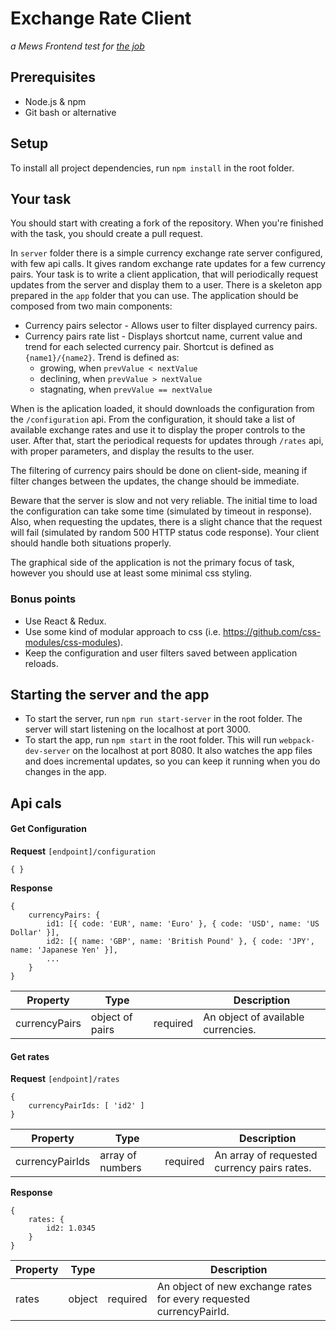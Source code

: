 # Exchange Rate Client

*a Mews Frontend test for [the job](Job.md)*

## Prerequisites

- Node.js & npm
- Git bash or alternative

## Setup

To install all project dependencies, run `npm install` in the root folder.

## Your task

You should start with creating a fork of the repository. When you're finished with the task, you should create a pull request.

In `server` folder there is a simple currency exchange rate server configured, with few api calls. It gives random exchange rate updates for a few currency pairs. Your task is to write a client application, that will periodically request updates from the server and display them to a user. There is a skeleton app prepared in the `app` folder that you can use. The application should be composed from two main components:
- Currency pairs selector - Allows user to filter displayed currency pairs.
- Currency pairs rate list - Displays shortcut name, current value and trend for each selected currency pair. Shortcut is defined as `{name1}/{name2}`. Trend is defined as:
    - growing, when `prevValue < nextValue`
    - declining, when `prevValue > nextValue`
    - stagnating, when `prevValue == nextValue`

When is the aplication loaded, it should downloads the configuration from the `/configuration` api. From the configuration, it should take a list of available exchange rates and use it to display the proper controls to the user. After that, start the periodical requests for updates through `/rates` api, with proper parameters, and display the results to the user.

The filtering of currency pairs should be done on client-side, meaning if filter changes between the updates, the change should be immediate.

Beware that the server is slow and not very reliable. The initial time to load the configuration can take some time (simulated by timeout in response). Also, when requesting the updates, there is a slight chance that the request will fail (simulated by random 500 HTTP status code response). Your client should handle both situations properly.

The graphical side of the application is not the primary focus of task, however you should use at least some minimal css styling. 

### Bonus points

- Use React & Redux.
- Use some kind of modular approach to css (i.e. https://github.com/css-modules/css-modules).
- Keep the configuration and user filters saved between application reloads.

## Starting the server and the app

- To start the server, run `npm run start-server` in the root folder. The server will start listening on the localhost at port 3000.
- To start the app, run `npm start` in the root folder. This will run `webpack-dev-server` on the localhost at port 8080. It also watches the app files and does incremental updates, so you can keep it running when you do changes in the app.

## Api cals

#### Get Configuration

**Request** `[endpoint]/configuration`
```
{ }
```

**Response**
```
{
    currencyPairs: {
        id1: [{ code: 'EUR', name: 'Euro' }, { code: 'USD', name: 'US Dollar' }],
        id2: [{ name: 'GBP', name: 'British Pound' }, { code: 'JPY', name: 'Japanese Yen' }],
        ...
    }
}
```

| Property | Type | | Description |
| --- | --- | --- | --- |
| currencyPairs | object of pairs | required | An object of available currencies.

#### Get rates

**Request** `[endpoint]/rates`
```
{
    currencyPairIds: [ 'id2' ]
}
```

| Property | Type | | Description |
| --- | --- | --- | --- |
| currencyPairIds | array of numbers | required | An array of requested currency pairs rates. 

**Response**
```
{
    rates: {
        id2: 1.0345 
    }
}
```

| Property | Type | | Description |
| --- | --- | --- | --- |
| rates | object | required | An object of new exchange rates for every requested currencyPairId.
